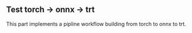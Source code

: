 ## Test torch -> onnx -> trt

This part implements a pipline workflow building from torch to onnx to trt.